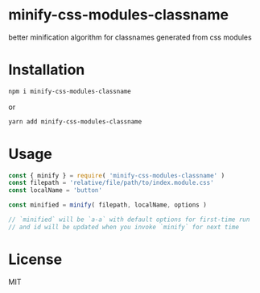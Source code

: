 # minify-css-modules-classname

better minification algorithm for classnames generated from css modules

# Installation

```bash
npm i minify-css-modules-classname
```

or

```bash
yarn add minify-css-modules-classname
```

# Usage

```js
const { minify } = require( 'minify-css-modules-classname' )
const filepath = 'relative/file/path/to/index.module.css'
const localName = 'button'

const minified = minify( filepath, localName, options )

// `minified` will be `a-a` with default options for first-time run
// and id will be updated when you invoke `minify` for next time
```

# License

MIT
